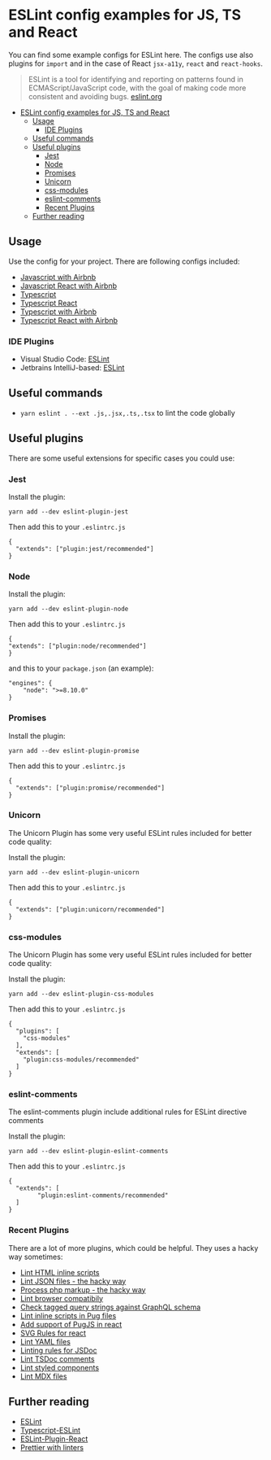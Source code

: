 # ESLint config examples for JS, TS and React

You can find some example configs for ESLint here. The configs use also plugins for `import` and in the case of React `jsx-a11y`, `react` and `react-hooks`.

> ESLint is a tool for identifying and reporting on patterns found in ECMAScript/JavaScript code, with the goal of making code more consistent and avoiding bugs. [eslint.org](https://eslint.org/)

- [ESLint config examples for JS, TS and React](#eslint-config-examples-for-js-ts-and-react)
  - [Usage](#usage)
    - [IDE Plugins](#ide-plugins)
  - [Useful commands](#useful-commands)
  - [Useful plugins](#useful-plugins)
    - [Jest](#jest)
    - [Node](#node)
    - [Promises](#promises)
    - [Unicorn](#unicorn)
    - [css-modules](#css-modules)
    - [eslint-comments](#eslint-comments)
    - [Recent Plugins](#recent-plugins)
  - [Further reading](#further-reading)

## Usage

Use the config for your project. There are following configs included:

- [Javascript with Airbnb](javascript/airbnb)
- [Javascript React with Airbnb](javascript/airbnb-react)
- [Typescript](typescript/typescript-eslint/typescript-eslint)
- [Typescript React](typescript/typescript-eslint/typescript-eslint-react)
- [Typescript with Airbnb](typescript/airbnb/airbnb)
- [Typescript React with Airbnb](typescript/airbnb/airbnb-react)

### IDE Plugins

- Visual Studio Code: [ESLint](https://marketplace.visualstudio.com/items?itemName=dbaeumer.vscode-eslint)
- Jetbrains IntelliJ-based: [ESLint](https://plugins.jetbrains.com/plugin/7494-eslint)

## Useful commands

- `yarn eslint . --ext .js,.jsx,.ts,.tsx` to lint the code globally

## Useful plugins

There are some useful extensions for specific cases you could use:

### Jest

Install the plugin:

```
yarn add --dev eslint-plugin-jest
```

Then add this to your `.eslintrc.js`

```
{
  "extends": ["plugin:jest/recommended"]
}
```

### Node

Install the plugin:

```
yarn add --dev eslint-plugin-node
```

Then add this to your `.eslintrc.js`

```
{
"extends": ["plugin:node/recommended"]
}
```

and this to your `package.json` (an example):

```
"engines": {
    "node": ">=8.10.0"
}
```

### Promises

Install the plugin:

```
yarn add --dev eslint-plugin-promise
```

Then add this to your `.eslintrc.js`

```
{
  "extends": ["plugin:promise/recommended"]
}
```

### Unicorn

The Unicorn Plugin has some very useful ESLint rules included for better code quality:

Install the plugin:

```
yarn add --dev eslint-plugin-unicorn
```

Then add this to your `.eslintrc.js`

```
{
  "extends": ["plugin:unicorn/recommended"]
}
```

### css-modules

The Unicorn Plugin has some very useful ESLint rules included for better code quality:

Install the plugin:

```
yarn add --dev eslint-plugin-css-modules
```

Then add this to your `.eslintrc.js`

```
{
  "plugins": [
    "css-modules"
  ],
  "extends": [
    "plugin:css-modules/recommended"
  ]
}
```

### eslint-comments

The eslint-comments plugin include additional rules for ESLint directive comments

Install the plugin:

```
yarn add --dev eslint-plugin-eslint-comments
```

Then add this to your `.eslintrc.js`

```
{
  "extends": [
        "plugin:eslint-comments/recommended"
  ]
}
```

### Recent Plugins

There are a lot of more plugins, which could be helpful. They uses a hacky way sometimes:

- [Lint HTML inline scripts](https://www.npmjs.com/package/eslint-plugin-html)
- [Lint JSON files - the hacky way](https://www.npmjs.com/package/eslint-plugin-json)
- [Process php markup - the hacky way](https://www.npmjs.com/package/eslint-plugin-php-markup)
- [Lint browser compatibily](https://www.npmjs.com/package/eslint-plugin-compat)
- [Check tagged query strings against GraphQL schema](https://www.npmjs.com/package/eslint-plugin-graphql)
- [Lint inline scripts in Pug files](https://www.npmjs.com/package/eslint-plugin-pug)
- [Add support of PugJS in react](https://www.npmjs.com/package/eslint-plugin-react-pug)
- [SVG Rules for react](https://www.npmjs.com/package/eslint-plugin-react-svg)
- [Lint YAML files](https://www.npmjs.com/package/eslint-plugin-yml)
- [Linting rules for JSDoc](https://www.npmjs.com/package/eslint-plugin-jsdoc)
- [Lint TSDoc comments](https://www.npmjs.com/package/eslint-plugin-tsdoc)
- [Lint styled components](https://www.npmjs.com/package/eslint-plugin-styled-components-a11y)
- [Lint MDX files](https://www.npmjs.com/package/eslint-plugin-mdx)

## Further reading

- [ESLint](https://eslint.org/docs/user-guide/configuring)
- [Typescript-ESLint](https://github.com/typescript-eslint/typescript-eslint/blob/master/docs/getting-started/linting/README.md#configuration)
- [ESLint-Plugin-React](https://github.com/yannickcr/eslint-plugin-react#configuration)
- [Prettier with linters](https://prettier.io/docs/en/integrating-with-linters.html)
